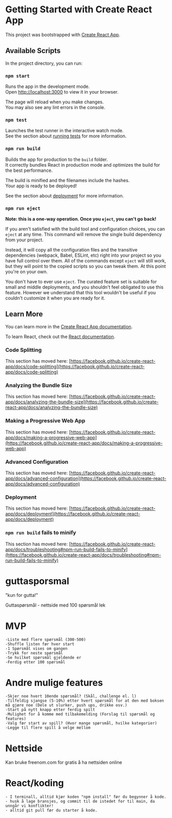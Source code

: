 # Getting Started with Create React App

This project was bootstrapped with [Create React App](https://github.com/facebook/create-react-app).

## Available Scripts

In the project directory, you can run:

### `npm start`

Runs the app in the development mode.\
Open [http://localhost:3000](http://localhost:3000) to view it in your browser.

The page will reload when you make changes.\
You may also see any lint errors in the console.

### `npm test`

Launches the test runner in the interactive watch mode.\
See the section about [running tests](https://facebook.github.io/create-react-app/docs/running-tests) for more information.

### `npm run build`

Builds the app for production to the `build` folder.\
It correctly bundles React in production mode and optimizes the build for the best performance.

The build is minified and the filenames include the hashes.\
Your app is ready to be deployed!

See the section about [deployment](https://facebook.github.io/create-react-app/docs/deployment) for more information.

### `npm run eject`

**Note: this is a one-way operation. Once you `eject`, you can't go back!**

If you aren't satisfied with the build tool and configuration choices, you can `eject` at any time. This command will remove the single build dependency from your project.

Instead, it will copy all the configuration files and the transitive dependencies (webpack, Babel, ESLint, etc) right into your project so you have full control over them. All of the commands except `eject` will still work, but they will point to the copied scripts so you can tweak them. At this point you're on your own.

You don't have to ever use `eject`. The curated feature set is suitable for small and middle deployments, and you shouldn't feel obligated to use this feature. However we understand that this tool wouldn't be useful if you couldn't customize it when you are ready for it.

## Learn More

You can learn more in the [Create React App documentation](https://facebook.github.io/create-react-app/docs/getting-started).

To learn React, check out the [React documentation](https://reactjs.org/).

### Code Splitting

This section has moved here: [https://facebook.github.io/create-react-app/docs/code-splitting](https://facebook.github.io/create-react-app/docs/code-splitting)

### Analyzing the Bundle Size

This section has moved here: [https://facebook.github.io/create-react-app/docs/analyzing-the-bundle-size](https://facebook.github.io/create-react-app/docs/analyzing-the-bundle-size)

### Making a Progressive Web App

This section has moved here: [https://facebook.github.io/create-react-app/docs/making-a-progressive-web-app](https://facebook.github.io/create-react-app/docs/making-a-progressive-web-app)

### Advanced Configuration

This section has moved here: [https://facebook.github.io/create-react-app/docs/advanced-configuration](https://facebook.github.io/create-react-app/docs/advanced-configuration)

### Deployment

This section has moved here: [https://facebook.github.io/create-react-app/docs/deployment](https://facebook.github.io/create-react-app/docs/deployment)

### `npm run build` fails to minify

This section has moved here: [https://facebook.github.io/create-react-app/docs/troubleshooting#npm-run-build-fails-to-minify](https://facebook.github.io/create-react-app/docs/troubleshooting#npm-run-build-fails-to-minify)
# guttasporsmal
"kun for gutta!"

Guttaspørsmål - nettside med 100 spørsmål lek

# MVP
	-Liste med flere spørsmål (300-500)
	-Shuffle listen før hver start
	-1 Spørsmål vises om gangen
	-Trykk for neste spørsmål
	-Se hvilket spørsmål gjeldende er 
	-Ferdig etter 100 spørsmål

# Andre mulige features
	-Skjer noe hvert 10ende spørsmål? (Skål, challenge el. l)
	-Tilfeldig sjangse (5-10%) etter hvert spørsmål for at den med boksen må gjøre noe (Dele ut slurker, push ups, drikke osv.)
	-Start på nytt knapp etter ferdig spilt
	-Mulighet for å komme med tilbakemelding (Forslag til spørsmål og features)
	-Valg før start av spill? (Hvor mange spørsmål, hvilke kategorier)
	-Legge til flere spill å velge mellom

# Nettside
Kan bruke freenom.com for gratis å ha nettsiden online


# React/koding

	- I terminall, alltid kjør koden "npm install" før du begynner å kode. 
	- husk å lage bransjes, og commit til de istedet for til main, da unngår vi konflikter!
	- alltid git pull før du starter å kode.
